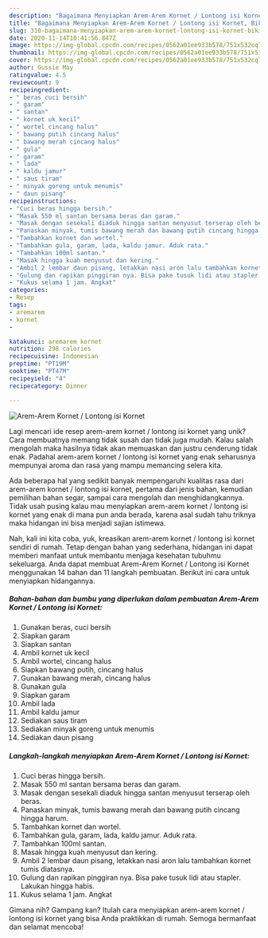 ```yaml
---
description: "Bagaimana Menyiapkan Arem-Arem Kornet / Lontong isi Kornet, Bikin Ngiler"
title: "Bagaimana Menyiapkan Arem-Arem Kornet / Lontong isi Kornet, Bikin Ngiler"
slug: 310-bagaimana-menyiapkan-arem-arem-kornet-lontong-isi-kornet-bikin-ngiler
date: 2020-11-14T10:41:56.847Z
image: https://img-global.cpcdn.com/recipes/0562a01ee933b578/751x532cq70/arem-arem-kornet-lontong-isi-kornet-foto-resep-utama.jpg
thumbnail: https://img-global.cpcdn.com/recipes/0562a01ee933b578/751x532cq70/arem-arem-kornet-lontong-isi-kornet-foto-resep-utama.jpg
cover: https://img-global.cpcdn.com/recipes/0562a01ee933b578/751x532cq70/arem-arem-kornet-lontong-isi-kornet-foto-resep-utama.jpg
author: Gussie May
ratingvalue: 4.5
reviewcount: 9
recipeingredient:
- " beras cuci bersih"
- " garam"
- " santan"
- " kornet uk kecil"
- " wortel cincang halus"
- " bawang putih cincang halus"
- " bawang merah cincang halus"
- " gula"
- " garam"
- " lada"
- " kaldu jamur"
- " saus tiram"
- " minyak goreng untuk menumis"
- " daun pisang"
recipeinstructions:
- "Cuci beras hingga bersih."
- "Masak 550 ml santan bersama beras dan garam."
- "Masak dengan sesekali diaduk hingga santan menyusut terserap oleh beras."
- "Panaskan minyak, tumis bawang merah dan bawang putih cincang hingga harum."
- "Tambahkan kornet dan wortel."
- "Tambahkan gula, garam, lada, kaldu jamur. Aduk rata."
- "Tambahkan 100ml santan."
- "Masak hingga kuah menyusut dan kering."
- "Ambil 2 lembar daun pisang, letakkan nasi aron lalu tambahkan kornet tumis diatasnya."
- "Gulung dan rapikan pinggiran nya. Bisa pake tusuk lidi atau stapler. Lakukan hingga habis."
- "Kukus selama 1 jam. Angkat"
categories:
- Resep
tags:
- aremarem
- kornet
- 

katakunci: aremarem kornet  
nutrition: 298 calories
recipecuisine: Indonesian
preptime: "PT19M"
cooktime: "PT47M"
recipeyield: "4"
recipecategory: Dinner

---
```



![Arem-Arem Kornet / Lontong isi Kornet](https://img-global.cpcdn.com/recipes/0562a01ee933b578/751x532cq70/arem-arem-kornet-lontong-isi-kornet-foto-resep-utama.jpg)

Lagi mencari ide resep arem-arem kornet / lontong isi kornet yang unik? Cara membuatnya memang tidak susah dan tidak juga mudah. Kalau salah mengolah maka hasilnya tidak akan memuaskan dan justru cenderung tidak enak. Padahal arem-arem kornet / lontong isi kornet yang enak seharusnya mempunyai aroma dan rasa yang mampu memancing selera kita.

Ada beberapa hal yang sedikit banyak mempengaruhi kualitas rasa dari arem-arem kornet / lontong isi kornet, pertama dari jenis bahan, kemudian pemilihan bahan segar, sampai cara mengolah dan menghidangkannya. Tidak usah pusing kalau mau menyiapkan arem-arem kornet / lontong isi kornet yang enak di mana pun anda berada, karena asal sudah tahu triknya maka hidangan ini bisa menjadi sajian istimewa.




Nah, kali ini kita coba, yuk, kreasikan arem-arem kornet / lontong isi kornet sendiri di rumah. Tetap dengan bahan yang sederhana, hidangan ini dapat memberi manfaat untuk membantu menjaga kesehatan tubuhmu sekeluarga. Anda dapat membuat Arem-Arem Kornet / Lontong isi Kornet menggunakan 14 bahan dan 11 langkah pembuatan. Berikut ini cara untuk menyiapkan hidangannya.

<!--inarticleads1-->

##### Bahan-bahan dan bumbu yang diperlukan dalam pembuatan Arem-Arem Kornet / Lontong isi Kornet:

1. Gunakan  beras, cuci bersih
1. Siapkan  garam
1. Siapkan  santan
1. Ambil  kornet uk kecil
1. Ambil  wortel, cincang halus
1. Siapkan  bawang putih, cincang halus
1. Gunakan  bawang merah, cincang halus
1. Gunakan  gula
1. Siapkan  garam
1. Ambil  lada
1. Ambil  kaldu jamur
1. Sediakan  saus tiram
1. Sediakan  minyak goreng untuk menumis
1. Sediakan  daun pisang




<!--inarticleads2-->

##### Langkah-langkah menyiapkan Arem-Arem Kornet / Lontong isi Kornet:

1. Cuci beras hingga bersih.
1. Masak 550 ml santan bersama beras dan garam.
1. Masak dengan sesekali diaduk hingga santan menyusut terserap oleh beras.
1. Panaskan minyak, tumis bawang merah dan bawang putih cincang hingga harum.
1. Tambahkan kornet dan wortel.
1. Tambahkan gula, garam, lada, kaldu jamur. Aduk rata.
1. Tambahkan 100ml santan.
1. Masak hingga kuah menyusut dan kering.
1. Ambil 2 lembar daun pisang, letakkan nasi aron lalu tambahkan kornet tumis diatasnya.
1. Gulung dan rapikan pinggiran nya. Bisa pake tusuk lidi atau stapler. Lakukan hingga habis.
1. Kukus selama 1 jam. Angkat




Gimana nih? Gampang kan? Itulah cara menyiapkan arem-arem kornet / lontong isi kornet yang bisa Anda praktikkan di rumah. Semoga bermanfaat dan selamat mencoba!
